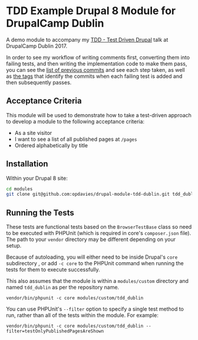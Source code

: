 # TDD Example Drupal 8 Module for DrupalCamp Dublin

A demo module to accompany my [TDD - Test Driven Drupal][0] talk at DrupalCamp
Dublin 2017.

In order to see my workflow of writing comments first, converting them into
failing tests, and then writing the implementation code to make them pass, you
can see the [list of previous commits][1] and see each step taken, as well as
[the tags][2] that identify the commits when each failing test is added and
then subsequently passes.

## Acceptance Criteria

This module will be used to demonstrate how to take a test-driven approach to
develop a module to the following acceptance criteria:

- As a site visitor
- I want to see a list of all published pages at `/pages`
- Ordered alphabetically by title

## Installation

Within your Drupal 8 site:

```bash
cd modules
git clone git@github.com:opdavies/drupal-module-tdd-dublin.git tdd_dublin
```

## Running the Tests

These tests are functional tests based on the `BrowserTestBase` class so need
to be executed with PHPUnit (which is required in core's `composer.json` file).
The path to your `vendor` directory may be different depending on your setup.

Because of autoloading, you will either need to be inside Drupal's `core` subdirectory
, or add `-c core` to the PHPUnit command when running the tests for them to execute successfully.

This also assumes that the module is within a `modules/custom` directory and
named `tdd_dublin` as per the repository name.

```
vendor/bin/phpunit -c core modules/custom/tdd_dublin
```

You can use PHPUnit's `--filter` option to specify a single test method to run,
rather than all of the tests within the module. For example:

```
vendor/bin/phpunit -c core modules/custom/tdd_dublin --filter=testOnlyPublishedPagesAreShown
```

[0]: https://www.oliverdavi.es/talks/tdd-test-driven-drupal
[1]: https://github.com/opdavies/tdd_dublin/commits/HEAD
[2]: https://github.com/opdavies/tdd_dublin/tags
